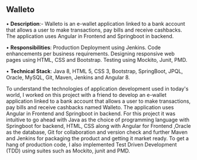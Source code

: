 ## Walleto

• **Description**:- Walleto is an e-wallet application linked to a bank account that allows a user to make transactions, pay bills and receive cashbacks. The application uses Angular in Frontend and Springboot in backend.

• **Responsibilities**:
Production Deployment using Jenkins.
Code enhancements per business requirements.
Designing responsive web pages using HTML, CSS and Bootstrap.
Testing using Mockito, Junit, PMD.

• **Technical** **Stack**: Java 8, HTML 5, CSS 3, Bootstrap, SpringBoot, JPQL, Oracle, MySQL, Git, Maven, Jenkins and Angular 8.

To understand the technologies of application development used in today's world, I worked on this project with a friend to develop an e-wallet application linked to a bank account that allows a user to make transactions, pay bills and receive cashbacks named Walleto. The application uses Angular in Frontend and Springboot in backend. For this project it was intuitive to go ahead with Java as the choice of programming language with Springboot for backend, HTML, CSS along with Angular for Frontend ,Oracle as the database, Git for collaboration and version check and further Maven and Jenkins for packaging the product and getting it market ready. To get a hang of production code, I also implemented Test Driven Development (TDD) using suites such as Mockito, junit and PMD.
